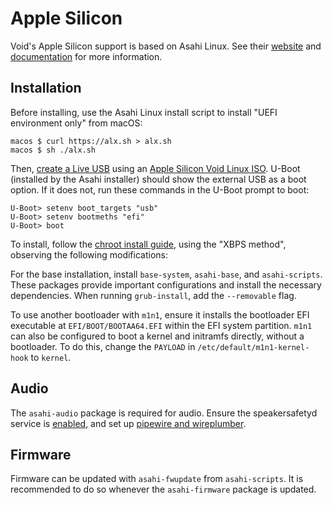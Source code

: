 # Apple Silicon

Void's Apple Silicon support is based on Asahi Linux. See their
[website](https://asahilinux.org) and
[documentation](https://github.com/AsahiLinux/docs/wiki) for more information.

## Installation

Before installing, use the Asahi Linux install script to install "UEFI
environment only" from macOS:

```
macos $ curl https://alx.sh > alx.sh
macos $ sh ./alx.sh
```

Then, [create a Live USB](../../live-images/prep.md) using an [Apple Silicon
Void Linux ISO](https://voidlinux.org/download/#arm%20platforms). U-Boot
(installed by the Asahi installer) should show the external USB as a boot
option. If it does not, run these commands in the U-Boot prompt to boot:

```
U-Boot> setenv boot_targets "usb"
U-Boot> setenv bootmeths "efi"
U-Boot> boot
```

To install, follow the [chroot install guide](../chroot.md), using the "XBPS
method", observing the following modifications:

For the base installation, install `base-system`, `asahi-base`, and
`asahi-scripts`. These packages provide important configurations and install the
necessary dependencies. When running `grub-install`, add the `--removable` flag.

To use another bootloader with `m1n1`, ensure it installs the bootloader EFI
executable at `EFI/BOOT/BOOTAA64.EFI` within the EFI system partition. `m1n1`
can also be configured to boot a kernel and initramfs directly, without a
bootloader. To do this, change the `PAYLOAD` in `/etc/default/m1n1-kernel-hook`
to `kernel`.

## Audio

The `asahi-audio` package is required for audio. Ensure the speakersafetyd
service is [enabled](../../../config/services/index.md#enabling-services), and
set up [pipewire and wireplumber](../../../config/media/pipewire.md).

## Firmware

Firmware can be updated with `asahi-fwupdate` from `asahi-scripts`. It is
recommended to do so whenever the `asahi-firmware` package is updated.
